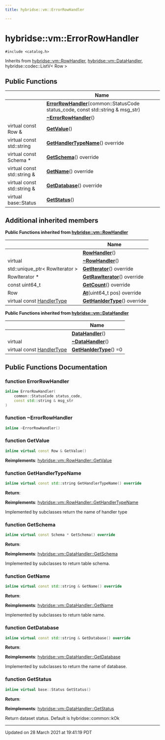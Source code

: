 ```yaml
---
title: hybridse::vm::ErrorRowHandler

---
```


# hybridse::vm::ErrorRowHandler




`#include <catalog.h>`

Inherits from [hybridse::vm::RowHandler](/hybridse/usage/api/markdown/Classes/classhybridse_1_1vm_1_1_row_handler.md), [hybridse::vm::DataHandler](/hybridse/usage/api/markdown/Classes/classhybridse_1_1vm_1_1_data_handler.md), hybridse::codec::ListV< Row >

## Public Functions

|                | Name           |
| -------------- | -------------- |
| | **[ErrorRowHandler](/hybridse/usage/api/markdown/Classes/classhybridse_1_1vm_1_1_error_row_handler.md#function-errorrowhandler)**(common::StatusCode status_code, const std::string & msg_str) |
| | **[~ErrorRowHandler](/hybridse/usage/api/markdown/Classes/classhybridse_1_1vm_1_1_error_row_handler.md#function-~errorrowhandler)**() |
| virtual const Row & | **[GetValue](/hybridse/usage/api/markdown/Classes/classhybridse_1_1vm_1_1_error_row_handler.md#function-getvalue)**() |
| virtual const std::string | **[GetHandlerTypeName](/hybridse/usage/api/markdown/Classes/classhybridse_1_1vm_1_1_error_row_handler.md#function-gethandlertypename)**() override |
| virtual const Schema * | **[GetSchema](/hybridse/usage/api/markdown/Classes/classhybridse_1_1vm_1_1_error_row_handler.md#function-getschema)**() override |
| virtual const std::string & | **[GetName](/hybridse/usage/api/markdown/Classes/classhybridse_1_1vm_1_1_error_row_handler.md#function-getname)**() override |
| virtual const std::string & | **[GetDatabase](/hybridse/usage/api/markdown/Classes/classhybridse_1_1vm_1_1_error_row_handler.md#function-getdatabase)**() override |
| virtual base::Status | **[GetStatus](/hybridse/usage/api/markdown/Classes/classhybridse_1_1vm_1_1_error_row_handler.md#function-getstatus)**() |

## Additional inherited members

**Public Functions inherited from [hybridse::vm::RowHandler](/hybridse/usage/api/markdown/Classes/classhybridse_1_1vm_1_1_row_handler.md)**

|                | Name           |
| -------------- | -------------- |
| | **[RowHandler](/hybridse/usage/api/markdown/Classes/classhybridse_1_1vm_1_1_row_handler.md#function-rowhandler)**() |
| virtual | **[~RowHandler](/hybridse/usage/api/markdown/Classes/classhybridse_1_1vm_1_1_row_handler.md#function-~rowhandler)**() |
| std::unique_ptr< RowIterator > | **[GetIterator](/hybridse/usage/api/markdown/Classes/classhybridse_1_1vm_1_1_row_handler.md#function-getiterator)**() override |
| RowIterator * | **[GetRawIterator](/hybridse/usage/api/markdown/Classes/classhybridse_1_1vm_1_1_row_handler.md#function-getrawiterator)**() override |
| const uint64_t | **[GetCount](/hybridse/usage/api/markdown/Classes/classhybridse_1_1vm_1_1_row_handler.md#function-getcount)**() override |
| Row | **[At](/hybridse/usage/api/markdown/Classes/classhybridse_1_1vm_1_1_row_handler.md#function-at)**(uint64_t pos) override |
| virtual const [HandlerType](/hybridse/usage/api/markdown/Namespaces/namespacehybridse_1_1vm.md#enum-handlertype) | **[GetHanlderType](/hybridse/usage/api/markdown/Classes/classhybridse_1_1vm_1_1_row_handler.md#function-gethanldertype)**() override |

**Public Functions inherited from [hybridse::vm::DataHandler](/hybridse/usage/api/markdown/Classes/classhybridse_1_1vm_1_1_data_handler.md)**

|                | Name           |
| -------------- | -------------- |
| | **[DataHandler](/hybridse/usage/api/markdown/Classes/classhybridse_1_1vm_1_1_data_handler.md#function-datahandler)**() |
| virtual | **[~DataHandler](/hybridse/usage/api/markdown/Classes/classhybridse_1_1vm_1_1_data_handler.md#function-~datahandler)**() |
| virtual const [HandlerType](/hybridse/usage/api/markdown/Namespaces/namespacehybridse_1_1vm.md#enum-handlertype) | **[GetHanlderType](/hybridse/usage/api/markdown/Classes/classhybridse_1_1vm_1_1_data_handler.md#function-gethanldertype)**() =0 |


## Public Functions Documentation

### function ErrorRowHandler

```cpp
inline ErrorRowHandler(
    common::StatusCode status_code,
    const std::string & msg_str
)
```


### function ~ErrorRowHandler

```cpp
inline ~ErrorRowHandler()
```


### function GetValue

```cpp
inline virtual const Row & GetValue()
```


**Reimplements**: [hybridse::vm::RowHandler::GetValue](/hybridse/usage/api/markdown/Classes/classhybridse_1_1vm_1_1_row_handler.md#function-getvalue)


### function GetHandlerTypeName

```cpp
inline virtual const std::string GetHandlerTypeName() override
```


**Return**: 

**Reimplements**: [hybridse::vm::RowHandler::GetHandlerTypeName](/hybridse/usage/api/markdown/Classes/classhybridse_1_1vm_1_1_row_handler.md#function-gethandlertypename)


Implemented by subclasses return the name of handler type 


### function GetSchema

```cpp
inline virtual const Schema * GetSchema() override
```


**Return**: 

**Reimplements**: [hybridse::vm::DataHandler::GetSchema](/hybridse/usage/api/markdown/Classes/classhybridse_1_1vm_1_1_data_handler.md#function-getschema)


Implemented by subclasses to return table schema. 


### function GetName

```cpp
inline virtual const std::string & GetName() override
```


**Return**: 

**Reimplements**: [hybridse::vm::DataHandler::GetName](/hybridse/usage/api/markdown/Classes/classhybridse_1_1vm_1_1_data_handler.md#function-getname)


Implemented by subclasses to return table name. 


### function GetDatabase

```cpp
inline virtual const std::string & GetDatabase() override
```


**Return**: 

**Reimplements**: [hybridse::vm::DataHandler::GetDatabase](/hybridse/usage/api/markdown/Classes/classhybridse_1_1vm_1_1_data_handler.md#function-getdatabase)


Implemented by subclasses to return the name of database. 


### function GetStatus

```cpp
inline virtual base::Status GetStatus()
```


**Return**: 

**Reimplements**: [hybridse::vm::DataHandler::GetStatus](/hybridse/usage/api/markdown/Classes/classhybridse_1_1vm_1_1_data_handler.md#function-getstatus)


Return dataset status. Default is hybridse::common::kOk 


-------------------------------

Updated on 28 March 2021 at 19:41:19 PDT